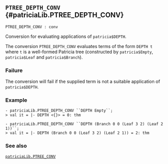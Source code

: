 ## `PTREE_DEPTH_CONV` {#patriciaLib.PTREE_DEPTH_CONV}


```
PTREE_DEPTH_CONV : conv
```



Conversion for evaluating applications of `patricia$DEPTH`.


The conversion `PTREE_DEPTH_CONV` evaluates terms of the form `DEPTH t` where `t` is a well-formed Patricia tree (constructed by `patricia$Empty`, `patricia$Leaf` and `patricia$Branch`).

### Failure

The conversion will fail if the supplied term is not a suitable application of `patricia$DEPTH`.

### Example

    
    - patriciaLib.PTREE_DEPTH_CONV ``DEPTH Empty``;
    > val it = |- DEPTH <{}> = 0: thm
    
    - patriciaLib.PTREE_DEPTH_CONV ``DEPTH (Branch 0 0 (Leaf 3 2) (Leaf 2 1))``;
    > val it = |- DEPTH (Branch 0 0 (Leaf 3 2) (Leaf 2 1)) = 2: thm
    

### See also

[`patriciaLib.PTREE_CONV`](#patriciaLib.PTREE_CONV)

